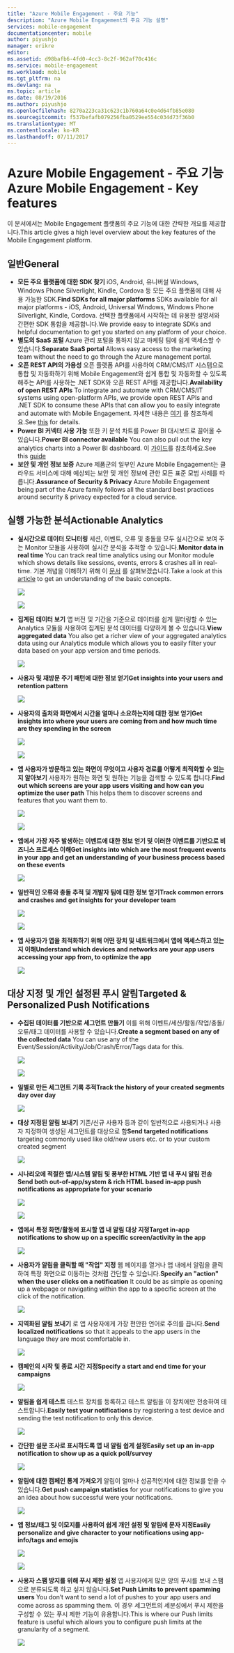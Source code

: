 ```yaml
---
title: "Azure Mobile Engagement - 주요 기능"
description: "Azure Mobile Engagement의 주요 기능 설명"
services: mobile-engagement
documentationcenter: mobile
author: piyushjo
manager: erikre
editor: 
ms.assetid: d98bafb6-4fd0-4cc3-8c2f-962af70c416c
ms.service: mobile-engagement
ms.workload: mobile
ms.tgt_pltfrm: na
ms.devlang: na
ms.topic: article
ms.date: 08/19/2016
ms.author: piyushjo
ms.openlocfilehash: 8270a223ca31c623c1b760a64c0e4d64fb85e080
ms.sourcegitcommit: f537befafb079256fba0529ee554c034d73f36b0
ms.translationtype: MT
ms.contentlocale: ko-KR
ms.lasthandoff: 07/11/2017
---
```

# <a name="azure-mobile-engagement---key-features"></a><span data-ttu-id="2161c-103">Azure Mobile Engagement - 주요 기능</span><span class="sxs-lookup"><span data-stu-id="2161c-103">Azure Mobile Engagement - Key features</span></span>
<span data-ttu-id="2161c-104">이 문서에서는 Mobile Engagement 플랫폼의 주요 기능에 대한 간략한 개요를 제공합니다.</span><span class="sxs-lookup"><span data-stu-id="2161c-104">This article gives a high level overview about the key features of the Mobile Engagement platform.</span></span> 

## <a name="general"></a><span data-ttu-id="2161c-105">**일반**</span><span class="sxs-lookup"><span data-stu-id="2161c-105">**General**</span></span>
* <span data-ttu-id="2161c-106">**모든 주요 플랫폼에 대한 SDK 찾기** iOS, Android, 유니버설 Windows, Windows Phone Silverlight, Kindle, Cordova 등 모든 주요 플랫폼에 대해 사용 가능한 SDK.</span><span class="sxs-lookup"><span data-stu-id="2161c-106">**Find SDKs for all major platforms** SDKs available for all major platforms - iOS, Android, Universal Windows, Windows Phone Silverlight, Kindle, Cordova.</span></span> 
  <span data-ttu-id="2161c-107">선택한 플랫폼에서 시작하는 데 유용한 설명서와 간편한 SDK 통합을 제공합니다.</span><span class="sxs-lookup"><span data-stu-id="2161c-107">We provide easy to integrate SDKs and helpful documentation to get you started on any platform of your choice.</span></span> 
* <span data-ttu-id="2161c-108">**별도의 SaaS 포털** Azure 관리 포털을 통하지 않고 마케팅 팀에 쉽게 액세스할 수 있습니다.</span><span class="sxs-lookup"><span data-stu-id="2161c-108">**Separate SaaS portal** Allows easy access to the marketing team without the need to go through the Azure management portal.</span></span> 
* <span data-ttu-id="2161c-109">**오픈 REST API의 가용성** 오픈 플랫폼 API를 사용하여 CRM/CMS/IT 시스템으로 통합 및 자동화하기 위해 Mobile Engagement와 쉽게 통합 및 자동화할 수 있도록 해주는 API를 사용하는 .NET SDK와 오픈 REST API를 제공합니다.</span><span class="sxs-lookup"><span data-stu-id="2161c-109">**Availability of open REST APIs** To integrate and automate with CRM/CMS/IT systems using open-platform APIs, we provide open REST APIs and .NET SDK to consume these APIs that can allow you to easily integrate and automate with Mobile Engagement.</span></span> <span data-ttu-id="2161c-110">자세한 내용은 [여기](mobile-engagement-api-authentication.md) 를 참조하세요.</span><span class="sxs-lookup"><span data-stu-id="2161c-110">See [this](mobile-engagement-api-authentication.md) for details.</span></span> 
* <span data-ttu-id="2161c-111">**Power BI 커넥터 사용 가능** 또한 키 분석 차트를 Power BI 대시보드로 끌어올 수 있습니다.</span><span class="sxs-lookup"><span data-stu-id="2161c-111">**Power BI connector available** You can also pull out the key analytics charts into a Power BI dashboard.</span></span> <span data-ttu-id="2161c-112">이 [가이드](https://powerbi.microsoft.com/en-us/documentation/powerbi-content-pack-azure-mobile/)를 참조하세요.</span><span class="sxs-lookup"><span data-stu-id="2161c-112">See this [guide](https://powerbi.microsoft.com/en-us/documentation/powerbi-content-pack-azure-mobile/)</span></span>
* <span data-ttu-id="2161c-113">**보안 및 개인 정보 보증** Azure 제품군의 일부인 Azure Mobile Engagement는 클라우드 서비스에 대해 예상되는 보안 및 개인 정보에 관한 모든 표준 모범 사례를 따릅니다.</span><span class="sxs-lookup"><span data-stu-id="2161c-113">**Assurance of Security & Privacy** Azure Mobile Engagement being part of the Azure family follows all the standard best practices around security & privacy expected for a cloud service.</span></span>

## <a name="actionable-analytics"></a><span data-ttu-id="2161c-114">**실행 가능한 분석**</span><span class="sxs-lookup"><span data-stu-id="2161c-114">**Actionable Analytics**</span></span>
* <span data-ttu-id="2161c-115">**실시간으로 데이터 모니터링** 세션, 이벤트, 오류 및 충돌을 모두 실시간으로 보여 주는 Monitor 모듈을 사용하여 실시간 분석을 추적할 수 있습니다.</span><span class="sxs-lookup"><span data-stu-id="2161c-115">**Monitor data in real time** You can track real time analytics using our Monitor module which shows details like sessions, events, errors & crashes all in real-time.</span></span> <span data-ttu-id="2161c-116">기본 개념을 이해하기 위해 이 [문서](mobile-engagement-concepts.md) 를 살펴보겠습니다.</span><span class="sxs-lookup"><span data-stu-id="2161c-116">Take a look at this [article](mobile-engagement-concepts.md) to get an understanding of the basic concepts.</span></span> 
  
    ![][1]
  
    ![][2]        
* <span data-ttu-id="2161c-117">**집계된 데이터 보기** 앱 버전 및 기간을 기준으로 데이터를 쉽게 필터링할 수 있는 Analytics 모듈을 사용하여 집계된 분석 데이터를 다양하게 볼 수 있습니다.</span><span class="sxs-lookup"><span data-stu-id="2161c-117">**View aggregated data** You also get a richer view of your aggregated analytics data using our Analytics module which allows you to easily filter your data based on your app version and time periods.</span></span>
  
    ![][3]        
* <span data-ttu-id="2161c-118">**사용자 및 재방문 주기 패턴에 대한 정보 얻기**</span><span class="sxs-lookup"><span data-stu-id="2161c-118">**Get insights into your users and retention pattern**</span></span>
  
    ![][4]        
* <span data-ttu-id="2161c-119">**사용자의 출처와 화면에서 시간을 얼마나 소요하는지에 대한 정보 얻기**</span><span class="sxs-lookup"><span data-stu-id="2161c-119">**Get insights into where your users are coming from and how much time are they spending in the screen**</span></span>
  
    ![][5]        
  
    ![][6]        
* <span data-ttu-id="2161c-120">**앱 사용자가 방문하고 있는 화면이 무엇이고 사용자 경로를 어떻게 최적화할 수 있는지 알아보기** 사용자가 원하는 화면 및 원하는 기능을 검색할 수 있도록 합니다.</span><span class="sxs-lookup"><span data-stu-id="2161c-120">**Find out which screens are your app users visiting and how can you optimize the user path** This helps them to discover screens and features that you want them to.</span></span>
  
    ![][7]        
  
    ![][8]        
* <span data-ttu-id="2161c-121">**앱에서 가장 자주 발생하는 이벤트에 대한 정보 얻기 및 이러한 이벤트를 기반으로 비즈니스 프로세스 이해**</span><span class="sxs-lookup"><span data-stu-id="2161c-121">**Get insights into which are the most frequent events in your app and get an understanding of your business process based on these events**</span></span> 
  
    ![][9]    
* <span data-ttu-id="2161c-122">**일반적인 오류와 충돌 추적 및 개발자 팀에 대한 정보 얻기**</span><span class="sxs-lookup"><span data-stu-id="2161c-122">**Track common errors and crashes and get insights for your developer team**</span></span>
  
    ![][10]        
  
    ![][11]    
* <span data-ttu-id="2161c-123">**앱 사용자가 앱을 최적화하기 위해 어떤 장치 및 네트워크에서 앱에 액세스하고 있는지 이해**</span><span class="sxs-lookup"><span data-stu-id="2161c-123">**Understand which devices and networks are your app users accessing your app from, to optimize the app**</span></span> 
  
    ![][12]    

## <a name="targeted--personalized-push-notifications"></a><span data-ttu-id="2161c-124">**대상 지정 및 개인 설정된 푸시 알림**</span><span class="sxs-lookup"><span data-stu-id="2161c-124">**Targeted & Personalized Push Notifications**</span></span>
* <span data-ttu-id="2161c-125">**수집된 데이터를 기반으로 세그먼트 만들기** 이를 위해 이벤트/세션/활동/작업/충돌/오류/태그 데이터를 사용할 수 있습니다.</span><span class="sxs-lookup"><span data-stu-id="2161c-125">**Create a segment based on any of the collected data** You can use any of the Event/Session/Activity/Job/Crash/Error/Tags data for this.</span></span>
  
    ![][13]
  
    ![][14]        
* <span data-ttu-id="2161c-126">**일별로 만든 세그먼트 기록 추적**</span><span class="sxs-lookup"><span data-stu-id="2161c-126">**Track the history of your created segments day over day**</span></span>
  
    ![][15]    
* <span data-ttu-id="2161c-127">**대상 지정된 알림 보내기** 기존/신규 사용자 등과 같이 일반적으로 사용되거나 사용자 지정하여 생성된 세그먼트를 대상으로 함</span><span class="sxs-lookup"><span data-stu-id="2161c-127">**Send targeted notifications** targeting commonly used like old/new users etc. or to your custom created segment</span></span>
  
    ![][16]    
* <span data-ttu-id="2161c-128">**시나리오에 적절한 앱/시스템 알림 및 풍부한 HTML 기반 앱 내 푸시 알림 전송**</span><span class="sxs-lookup"><span data-stu-id="2161c-128">**Send both out-of-app/system & rich HTML based in-app push notifications as appropriate for your scenario**</span></span>
  
    ![][17]    
  
    ![][18]    
* <span data-ttu-id="2161c-129">**앱에서 특정 화면/활동에 표시할 앱 내 알림 대상 지정**</span><span class="sxs-lookup"><span data-stu-id="2161c-129">**Target in-app notifications to show up on a specific screen/activity in the app**</span></span>
  
    ![][19]    
* <span data-ttu-id="2161c-130">**사용자가 알림을 클릭할 때 "작업" 지정** 웹 페이지를 열거나 앱 내에서 알림을 클릭하여 특정 화면으로 이동하는 것처럼 간단할 수 있습니다.</span><span class="sxs-lookup"><span data-stu-id="2161c-130">**Specify an "action" when the user clicks on a notification** It could be as simple as opening up a webpage or navigating within the app to a specific screen at the click of the notification.</span></span> 
  
    ![][20]
* <span data-ttu-id="2161c-131">**지역화된 알림 보내기** 로 앱 사용자에게 가장 편안한 언어로 주의를 끕니다.</span><span class="sxs-lookup"><span data-stu-id="2161c-131">**Send localized notifications** so that it appeals to the app users in the language they are most comfortable in.</span></span> 
  
    ![][21]    
* <span data-ttu-id="2161c-132">**캠페인의 시작 및 종료 시간 지정**</span><span class="sxs-lookup"><span data-stu-id="2161c-132">**Specify a start and end time for your campaigns**</span></span> 
  
    ![][22]    
* <span data-ttu-id="2161c-133">**알림을 쉽게 테스트** 테스트 장치를 등록하고 테스트 알림을 이 장치에만 전송하여 테스트합니다.</span><span class="sxs-lookup"><span data-stu-id="2161c-133">**Easily test your notifications** by registering a test device and sending the test notification to only this device.</span></span>
  
    ![][23]    
* <span data-ttu-id="2161c-134">**간단한 설문 조사로 표시하도록 앱 내 알림 쉽게 설정**</span><span class="sxs-lookup"><span data-stu-id="2161c-134">**Easily set up an in-app notification to show up as a quick poll/survey**</span></span>  
  
    ![][24]
* <span data-ttu-id="2161c-135">**알림에 대한 캠페인 통계 가져오기** 알림이 얼마나 성공적인지에 대한 정보를 얻을 수 있습니다.</span><span class="sxs-lookup"><span data-stu-id="2161c-135">**Get push campaign statistics** for your notifications to give you an idea about how successful were your notifications.</span></span>
  
    ![][25]    
* <span data-ttu-id="2161c-136">**앱 정보/태그 및 이모지를 사용하여 쉽게 개인 설정 및 알림에 문자 지정**</span><span class="sxs-lookup"><span data-stu-id="2161c-136">**Easily personalize and give character to your notifications using app-info/tags and emojis**</span></span> 
  
    ![][26]    
  
    ![][27]    
* <span data-ttu-id="2161c-137">**사용자 스팸 방지를 위해 푸시 제한 설정** 앱 사용자에게 많은 양의 푸시를 보내 스팸으로 분류되도록 하고 싶지 않습니다.</span><span class="sxs-lookup"><span data-stu-id="2161c-137">**Set Push Limits to prevent spamming users** You don’t want to send a lot of pushes to your app users and come across as spamming them.</span></span> <span data-ttu-id="2161c-138">이 경우 세그먼트의 세분성에서 푸시 제한을 구성할 수 있는 푸시 제한 기능이 유용합니다.</span><span class="sxs-lookup"><span data-stu-id="2161c-138">This is where our Push limits feature is useful which allows you to configure push limits at the granularity of a segment.</span></span> 
  
    ![][28]            

<!-- Images -->
[1]: ./media/mobile-engagement-key-features/monitor1.png
[2]: ./media/mobile-engagement-key-features/monitor2.png
[3]: ./media/mobile-engagement-key-features/analytics-filter.png
[4]: ./media/mobile-engagement-key-features/retention.png
[5]: ./media/mobile-engagement-key-features/analytics-geomap.png
[6]: ./media/mobile-engagement-key-features/analytics-session-length.png
[7]: ./media/mobile-engagement-key-features/analytics-activities.png
[8]: ./media/mobile-engagement-key-features/analytics-userpath.png
[9]: ./media/mobile-engagement-key-features/analytics-events.png
[10]: ./media/mobile-engagement-key-features/analyics-errors.png
[11]: ./media/mobile-engagement-key-features/analyics-errors-details.png
[12]: ./media/mobile-engagement-key-features/technicals.png
[13]: ./media/mobile-engagement-key-features/segment.png
[14]: ./media/mobile-engagement-key-features/segment-creation.png
[15]: ./media/mobile-engagement-key-features/segment-history.png
[16]: ./media/mobile-engagement-key-features/segment-push.png
[17]: ./media/mobile-engagement-key-features/out-of-app.png
[18]: ./media/mobile-engagement-key-features/in-app-push.png
[19]: ./media/mobile-engagement-key-features/push-in-activity.png
[20]: ./media/mobile-engagement-key-features/push-action.png
[21]: ./media/mobile-engagement-key-features/push-languages.png
[22]: ./media/mobile-engagement-key-features/push-timeframe.png
[23]: ./media/mobile-engagement-key-features/push-test.png
[24]: ./media/mobile-engagement-key-features/push-poll.png
[25]: ./media/mobile-engagement-key-features/push-stats.png
[26]: ./media/mobile-engagement-key-features/push_personalized.png
[27]: ./media/mobile-engagement-key-features/push_emoji.png
[28]: ./media/mobile-engagement-key-features/push_limits.png









